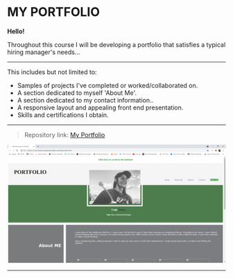 # MY PORTFOLIO

**Hello!**

Throughout this course I will be developing a portfolio that satisfies a typical hiring manager's needs...

----------------------------------------------------------------------

This includes but not limited to:

* Samples of projects I've completed or worked/collaborated on.
* A section dedicated to myself 'About Me'.
* A section dedicated to my contact information..
* A responsive layout and appealing front end presentation. 
* Skills and certifications I obtain.


-----------------------------------------------------------------------


>Repository link: [My Portfolio](https://hayvant.github.io/portfolio/)


![Portfolio Screenshot](\images\portfolio-screenshot.png)

-----------------------------------------------------------------------
